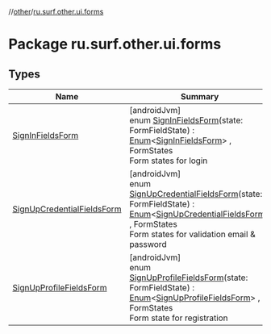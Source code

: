 //[other](../../index.md)/[ru.surf.other.ui.forms](index.md)

# Package ru.surf.other.ui.forms

## Types

| Name | Summary |
|---|---|
| [SignInFieldsForm](-sign-in-fields-form/index.md) | [androidJvm]<br>enum [SignInFieldsForm](-sign-in-fields-form/index.md)(state: FormFieldState) : [Enum](https://kotlinlang.org/api/latest/jvm/stdlib/kotlin/-enum/index.html)&lt;[SignInFieldsForm](-sign-in-fields-form/index.md)&gt; , FormStates<br>Form states for login |
| [SignUpCredentialFieldsForm](-sign-up-credential-fields-form/index.md) | [androidJvm]<br>enum [SignUpCredentialFieldsForm](-sign-up-credential-fields-form/index.md)(state: FormFieldState) : [Enum](https://kotlinlang.org/api/latest/jvm/stdlib/kotlin/-enum/index.html)&lt;[SignUpCredentialFieldsForm](-sign-up-credential-fields-form/index.md)&gt; , FormStates<br>Form states for validation email & password |
| [SignUpProfileFieldsForm](-sign-up-profile-fields-form/index.md) | [androidJvm]<br>enum [SignUpProfileFieldsForm](-sign-up-profile-fields-form/index.md)(state: FormFieldState) : [Enum](https://kotlinlang.org/api/latest/jvm/stdlib/kotlin/-enum/index.html)&lt;[SignUpProfileFieldsForm](-sign-up-profile-fields-form/index.md)&gt; , FormStates<br>Form state for registration |
